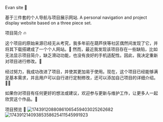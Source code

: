 Evan site 👋

基于三件套的个人导航与项目展示网站.
A personal navigation and project display website based on a three piece set.

项目简介 🔥

这个项目的原始来源已经无从考究，我多年前在葫芦侠等社区偶然间发现了它，并将其下载搭建成了一个个人网站。👀 然而，最近我发现该项目存在一些缺陷，比如无法显示项目简介，缺乏滑动功能，也没有良好的手机适配性。因此，我决定重新对项目进行修改。🚀

经过努力，我成功改进了项目，并使其更加易于使用。现在，这个项目已经能够满足基本需求，并且用户可以自行进行定制修改，还可以添加自己项目的详细介绍。🧑‍💻

如果你对项目有任何更好的想法或建议，欢迎参与更新与维护工作，让更多人一起欣赏这个作品。🫦

项目预览 👀
![17439120880861065459403025262682](https://github.com/user-attachments/assets/d3de7b86-e8dc-4acd-aa27-1bcd0b556a44)
![17439121409385358625411545991923](https://github.com/user-attachments/assets/8e0a3b6c-22ce-4d8e-9aa6-b0d22018fc28)
